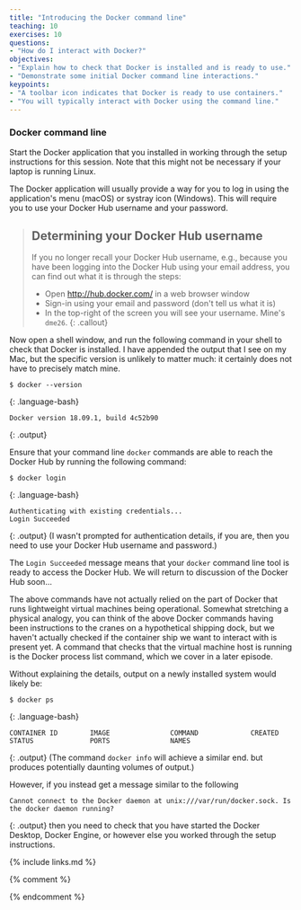 ```yaml
---
title: "Introducing the Docker command line"
teaching: 10
exercises: 10
questions:
- "How do I interact with Docker?"
objectives:
- "Explain how to check that Docker is installed and is ready to use."
- "Demonstrate some initial Docker command line interactions."
keypoints:
- "A toolbar icon indicates that Docker is ready to use containers."
- "You will typically interact with Docker using the command line."
---
```

### Docker command line

Start the Docker application that you installed in working through the setup instructions for this session. Note that this might not be necessary if your laptop is running Linux. 

The Docker application will usually provide a way for you to log in using the application's menu (macOS) or systray icon (Windows). This will require you to use your Docker Hub username and your password.

> ## Determining your Docker Hub username
> If you no longer recall your Docker Hub username, e.g., because you have been logging into the Docker Hub using your email address, you can find out what it is through the steps:
> - Open <http://hub.docker.com/> in a web browser window
> - Sign-in using your email and password (don't tell us what it is)
> - In the top-right of the screen you will see your username. Mine's `dme26`.
{: .callout}

Now open a shell window, and run the following command in your shell to check that Docker is installed. I have appended the output that I see on my Mac, but the specific version is unlikely to matter much: it certainly does not have to precisely match mine.
~~~
$ docker --version
~~~
{: .language-bash}
~~~
Docker version 18.09.1, build 4c52b90
~~~
{: .output}

Ensure that your command line `docker` commands are able to reach the Docker Hub by running the following command:
~~~
$ docker login
~~~
{: .language-bash}
~~~
Authenticating with existing credentials...
Login Succeeded
~~~
{: .output}
(I wasn't prompted for authentication details, if you are, then you need to use your Docker Hub username and password.)

The `Login Succeeded` message means that your `docker` command line tool is ready to access the Docker Hub. We will return to discussion of the Docker Hub soon...

The above commands have not actually relied on the part of Docker that runs lightweight virtual machines being operational. Somewhat stretching a physical analogy, you can think of the above Docker commands having been instructions to the cranes on a hypothetical shipping dock, but we haven't actually checked if the container ship we want to interact with is present yet. A command that checks that the virtual machine host is running is the Docker process list command, which we cover in a later episode.

Without explaining the details, output on a newly installed system would likely be:
~~~
$ docker ps
~~~
{: .language-bash}
~~~
CONTAINER ID        IMAGE               COMMAND             CREATED             STATUS              PORTS               NAMES
~~~
{: .output}
(The command `docker info` will achieve a similar end. but produces potentially daunting volumes of output.)

However, if you instead get a message similar to the following
~~~
Cannot connect to the Docker daemon at unix:///var/run/docker.sock. Is the docker daemon running?
~~~
{: .output}
then you need to check that you have started the Docker Desktop, Docker Engine, or however else you worked through the setup instructions.


{% include links.md %}

{% comment %}
<!--  LocalWords:  keypoints links.md endcomment systray
 -->
{% endcomment %}
